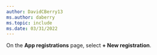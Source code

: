 ```yaml
---
author: DavidCBerry13
ms.author: daberry
ms.topic: include
ms.date: 03/31/2022
---
```

On the **App registrations** page, select **+ New registration**.
